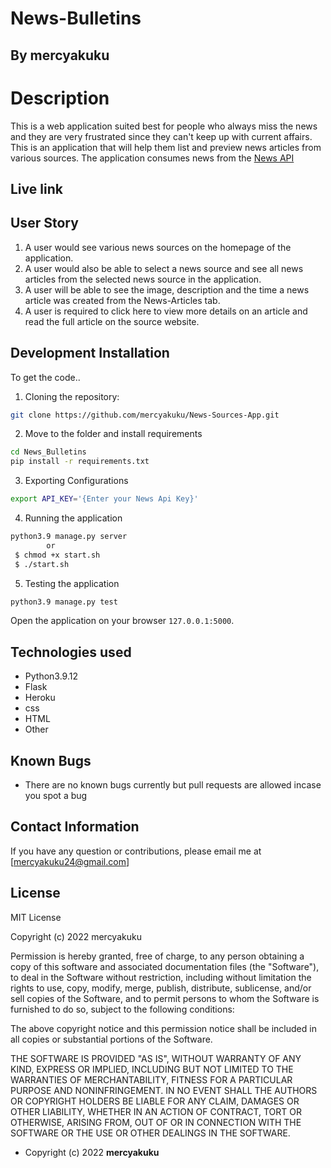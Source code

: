 # News-Bulletins

## By mercyakuku

# Description
This is a web application suited best for people who always miss the news and they are very frustrated since they can't keep up with current affairs. This is an application that will help them list and preview news articles from various sources. The application consumes news from the [News API](https://newsapi.org/)

## Live link


## User Story

1. A user would see various news sources on the homepage of the application.
2. A user would also be able to select a news source and see all news articles from the selected news source in the application.
3. A user will be able to see the image, description and the time a news article was created from the News-Articles tab.
4. A user is required to click here to view more  details on an article and read the full article on the source website.


## Development Installation
To get the code..

1. Cloning the repository:
  ```bash
  git clone https://github.com/mercyakuku/News-Sources-App.git
  ```
2. Move to the folder and install requirements
  ```bash
  cd News_Bulletins
  pip install -r requirements.txt
  ```
3. Exporting Configurations
  ```bash
  export API_KEY='{Enter your News Api Key}'
  ```
4. Running the application
  ```bash
  python3.9 manage.py server
          or
   $ chmod +x start.sh
   $ ./start.sh
  ```
5. Testing the application
  ```bash
  python3.9 manage.py test
  ```
Open the application on your browser `127.0.0.1:5000`.


## Technologies used

* Python3.9.12
* Flask
* Heroku
* css
* HTML
* Other


## Known Bugs
* There are no known bugs currently but pull requests are allowed incase you spot a bug

## Contact Information 

If you have any question or contributions, please email me at [mercyakuku24@gmail.com]

## License
MIT License

Copyright (c) 2022 mercyakuku

Permission is hereby granted, free of charge, to any person obtaining a copy
of this software and associated documentation files (the "Software"), to deal
in the Software without restriction, including without limitation the rights
to use, copy, modify, merge, publish, distribute, sublicense, and/or sell
copies of the Software, and to permit persons to whom the Software is
furnished to do so, subject to the following conditions:

The above copyright notice and this permission notice shall be included in all
copies or substantial portions of the Software.

THE SOFTWARE IS PROVIDED "AS IS", WITHOUT WARRANTY OF ANY KIND, EXPRESS OR
IMPLIED, INCLUDING BUT NOT LIMITED TO THE WARRANTIES OF MERCHANTABILITY,
FITNESS FOR A PARTICULAR PURPOSE AND NONINFRINGEMENT. IN NO EVENT SHALL THE
AUTHORS OR COPYRIGHT HOLDERS BE LIABLE FOR ANY CLAIM, DAMAGES OR OTHER
LIABILITY, WHETHER IN AN ACTION OF CONTRACT, TORT OR OTHERWISE, ARISING FROM,
OUT OF OR IN CONNECTION WITH THE SOFTWARE OR THE USE OR OTHER DEALINGS IN THE
SOFTWARE.

* Copyright (c) 2022 **mercyakuku**